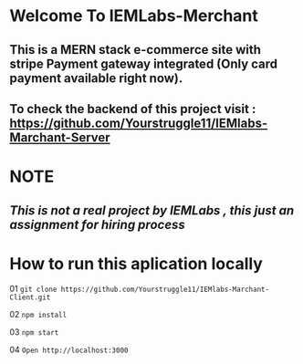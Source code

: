 # Welcome To IEMLabs-Merchant

## This is a MERN stack e-commerce site with stripe Payment gateway integrated (Only card payment available right now).

## To check the backend of this project visit : https://github.com/Yourstruggle11/IEMlabs-Marchant-Server
 # NOTE

 ## ***This is not a real project by IEMLabs , this just an assignment for hiring process***


 # How to run this aplication locally

 01     ``` git clone https://github.com/Yourstruggle11/IEMlabs-Marchant-Client.git ```

 02 ```npm install ```

 03 ``` npm start ```

 04 ``` Open http://localhost:3000 ```


 
 